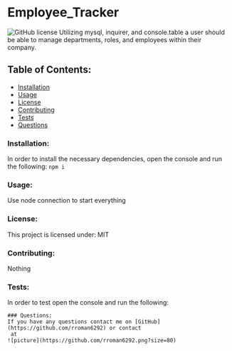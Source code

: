 # Employee_Tracker


![GitHub license](https://img.shields.io/github/license/Naereen/StrapDown.js.svg)
Utilizing mysql, inquirer, and console.table a user should be able to manage departments, roles, and employees within their company. 
## Table of Contents:
* [Installation](#installation)
* [Usage](#usage)
* [License](#license)
* [Contributing](#contributing)
* [Tests](#tests)
* [Questions](#questions)
### Installation:
In order to install the necessary dependencies, open the console and run the following:
```npm i```
### Usage:
Use node connection to start everything
### License:
This project is licensed under:
MIT
### Contributing:
Nothing
### Tests:
In order to test open the console and run the following:
``````
### Questions:
If you have any questions contact me on [GitHub](https://github.com/rroman6292) or contact 
 at 
![picture](https://github.com/rroman6292.png?size=80)